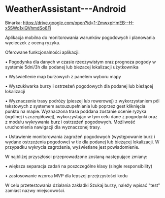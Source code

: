# WeatherAssistant---Android

Binarka: https://drive.google.com/open?id=1-ZmwxpHmEB--H-x5SWo1xiQVhmdSo8Fi

Aplikacja mobilna do monitorowania warunków pogodowych i planowania wycieczek z oceną ryzyka.

Oferowane funkcjonalności aplikacji:

• Pogodynka dla danych w czasie rzeczywistym oraz prognoza pogody w systemie 5dni/3h dla podanej lub bieżacej lokalizacji użytkownika

• Wyświetlenie map burzowych z panelem wyboru mapy

• Wyszukiwarka burzy i ostrzeżeń pogodowych dla podanej lub bieżącej lokalizacji

• Wyznaczenie trasy podróży (pieszej lub rowerowej) z wykorzystaniem pól tekstowych z systemem autouzupełniania lub poprzez gest kliknięcia punktu na mapie. Wyznaczona trasa poddana zostanie ocenie ryzyka (ogólnej i szczegółowej), wykorzystując w tym celu dane z pogodynki oraz z modułu wykrywania burz i ostrzeżeń pogodowych. Możliwość uruchomienia nawigacji dla wyznaczonej trasy.

• Ustawienie monitorowania zagrożeń pogodowych (występowanie burz i wydane ostrzeżenia pogodowe) w tle dla podanej lub bieżącej lokalizacji. W przypadku wykrycia zagrożenia, wyświetlane jest powiadomienie.






W najbliżej przyszłości przeprowadzone zostaną następujące zmiany:

• większa separacja zadań na poszczególne klasy (single responsibility)

• zastosowanie wzorca MVP dla lepszej przejrzystości kodu

W celu przetestowania działania zakładki Szukaj burzy, należy wpisać "test" zamiast nazwy miejscowości.
